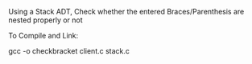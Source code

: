 Using a Stack ADT, Check whether the entered Braces/Parenthesis are nested properly or not

To Compile and Link:

gcc -o checkbracket client.c stack.c